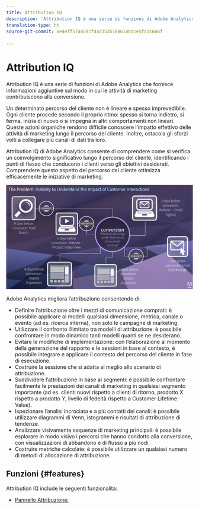 ```yaml
---
title: Attribution IQ
description: 'Attribution IQ è una serie di funzioni di Adobe Analytics che fornisce informazioni aggiuntive sul modo in cui le attività di marketing contribuiscono alla conversione. '
translation-type: ht
source-git-commit: 6e4eff57aa58cf4ad3535780614bdce5fa3c666f

---
```



# Attribution IQ

Attribution IQ è una serie di funzioni di Adobe Analytics che fornisce informazioni aggiuntive sul modo in cui le attività di marketing contribuiscono alla conversione.

Un determinato percorso del cliente non è lineare e spesso imprevedibile. Ogni cliente procede secondo il proprio ritmo: spesso si torna indietro, si ferma, inizia di nuovo o si impegna in altri comportamenti non lineari. Queste azioni organiche rendono difficile conoscere l’impatto effettivo delle attività di marketing lungo il percorso del cliente. Inoltre, ostacola gli sforzi volti a collegare più canali di dati tra loro.

Attribution IQ di Adobe Analytics consente di comprendere come si verifica un coinvolgimento significativo lungo il percorso del cliente, identificando i punti di flesso che conducono i clienti verso gli obiettivi desiderati. Comprendere questo aspetto del percorso del cliente ottimizza efficacemente le iniziative di marketing.

![Problema di Attribution IQ](c-panels/attribution/assets/attribution_iq_problem.png)

Adobe Analytics migliora l’attribuzione consentendo di:

* Definire l’attribuzione oltre i mezzi di comunicazione comprati: è possibile applicare ai modelli qualsiasi dimensione, metrica, canale o evento (ad es. ricerca interna), non solo le campagne di marketing.
* Utilizzare il confronto illimitato tra modelli di attribuzione: è possibile confrontare in modo dinamico tanti modelli quanti se ne desiderano.
* Evitare le modifiche di implementazione: con l’elaborazione al momento della generazione del rapporto e le sessioni in base al contesto, è possibile integrare e applicare il contesto del percorso del cliente in fase di esecuzione.
* Costruire la sessione che si adatta al meglio allo scenario di attribuzione.
* Suddividere l’attribuzione in base ai segmenti: è possibile confrontare facilmente le prestazioni dei canali di marketing in qualsiasi segmento importante (ad es. clienti nuovi rispetto a clienti di ritorno, prodotto X rispetto a prodotto Y, livello di fedeltà rispetto a Customer Lifetime Value).
* Ispezionare l’analisi incrociata e a più contatti dei canali: è possibile utilizzare diagrammi di Venn, istogrammi e risultati di attribuzione di tendenze.
* Analizzare visivamente sequenze di marketing principali: è possibile esplorare in modo visivo i percorsi che hanno condotto alla conversione, con visualizzazioni di abbandono e di flusso a più nodi.
* Costruire metriche calcolate: è possibile utilizzare un qualsiasi numero di metodi di allocazione di attribuzione.

## Funzioni {#features}

Attribution IQ include le seguenti funzionalità:

* [Pannello Attribuzione:](c-panels/attribution/attribution.md)
